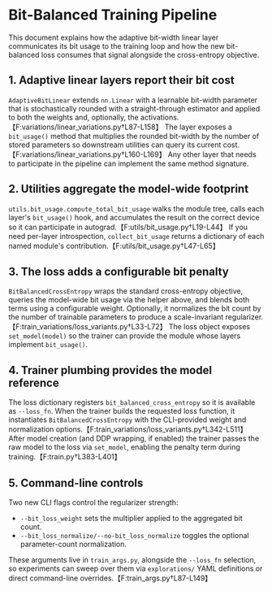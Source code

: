 # Bit-Balanced Training Pipeline

This document explains how the adaptive bit-width linear layer communicates its
bit usage to the training loop and how the new bit-balanced loss consumes that
signal alongside the cross-entropy objective.

## 1. Adaptive linear layers report their bit cost

`AdaptiveBitLinear` extends `nn.Linear` with a learnable bit-width parameter
that is stochastically rounded with a straight-through estimator and applied to
both the weights and, optionally, the activations.【F:variations/linear_variations.py†L87-L158】
The layer exposes a `bit_usage()` method that multiplies the rounded bit-width
by the number of stored parameters so downstream utilities can query its
current cost.【F:variations/linear_variations.py†L160-L169】
Any other layer that needs to participate in the pipeline can implement the same
method signature.

## 2. Utilities aggregate the model-wide footprint

`utils.bit_usage.compute_total_bit_usage` walks the module tree, calls each
layer's `bit_usage()` hook, and accumulates the result on the correct
device so it can participate in autograd.【F:utils/bit_usage.py†L19-L44】
If you need per-layer introspection, `collect_bit_usage` returns a dictionary of
each named module's contribution.【F:utils/bit_usage.py†L47-L65】

## 3. The loss adds a configurable bit penalty

`BitBalancedCrossEntropy` wraps the standard cross-entropy objective, queries the
model-wide bit usage via the helper above, and blends both terms using a
configurable weight. Optionally, it normalizes the bit count by the number of
trainable parameters to produce a scale-invariant regularizer.【F:train_variations/loss_variants.py†L33-L72】
The loss object exposes `set_model(model)` so the trainer can provide the module
whose layers implement `bit_usage()`.

## 4. Trainer plumbing provides the model reference

The loss dictionary registers `bit_balanced_cross_entropy` so it is available as
`--loss_fn`. When the trainer builds the requested loss function, it instantiates
`BitBalancedCrossEntropy` with the CLI-provided weight and normalization options.【F:train_variations/loss_variants.py†L342-L511】
After model creation (and DDP wrapping, if enabled) the trainer passes the raw
model to the loss via `set_model`, enabling the penalty term during
training.【F:train.py†L383-L401】

## 5. Command-line controls

Two new CLI flags control the regularizer strength:

* `--bit_loss_weight` sets the multiplier applied to the aggregated bit count.
* `--bit_loss_normalize/--no-bit_loss_normalize` toggles the optional
  parameter-count normalization.

These arguments live in `train_args.py`, alongside the `--loss_fn` selection, so
experiments can sweep over them via `explorations/` YAML definitions or direct
command-line overrides.【F:train_args.py†L87-L149】
